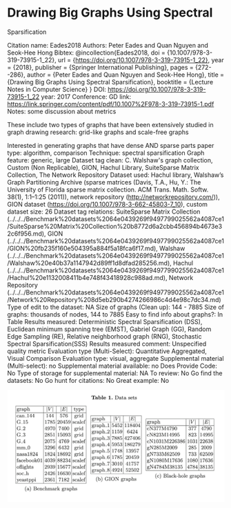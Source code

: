 # Drawing Big Graphs Using Spectral
Sparsification

Citation name: Eades2018
Authors: Peter Eades and Quan Nguyen and Seok-Hee Hong
Bibtex: @incollection{Eades2018,
doi = {10.1007/978-3-319-73915-1_22},
url = {https://doi.org/10.1007/978-3-319-73915-1_22},
year = {2018},
publisher = {Springer International Publishing},
pages = {272--286},
author = {Peter Eades and Quan Nguyen and Seok-Hee Hong},
title = {Drawing Big Graphs Using Spectral Sparsification},
booktitle = {Lecture Notes in Computer Science}
}
DOI: https://doi.org/10.1007/978-3-319-73915-1_22
year: 2017
Conference: GD
link: https://link.springer.com/content/pdf/10.1007%2F978-3-319-73915-1.pdf
Notes: some discussion about metrics

These include two types of graphs that have been extensively studied in graph
drawing research: grid-like graphs and scale-free graphs

Interested in generating graphs that have dense AND sparse parts
paper type: algorithm, comparison
Technique: spectral sparsification
Graph feature: generic, large
Dataset tag clean: C. Walshaw's graph collection, Custom (Non Replicable), GION, Hachul Library, SuiteSparse Matrix Collection, The Network Repository
Dataset used: Hachul library, Walshaw’s Graph Partitioning Archive (sparse matrices (Davis, T.A., Hu, Y.: The University of Florida sparse matrix collection. ACM
Trans. Math. Softw. 38(1), 1:1–1:25 (2011)), network repository (http://networkrepository.com/)), GION dataset (https://doi.org/10.1007/978-3-662-45803-7_10), custom
dataset size: 26
Dataset tag relations: SuiteSparse Matrix Collection (../../../Benchmark%20datasets%2064e0439269f9497799025562a4087ce1/SuiteSparse%20Matrix%20Collection%20b8772d6a2cbb456894b4673e32c6f956.md), GION (../../../Benchmark%20datasets%2064e0439269f9497799025562a4087ce1/GION%20fb235f160e504395a884f5a18fca6f17.md), Walshaw (../../../Benchmark%20datasets%2064e0439269f9497799025562a4087ce1/Walshaw%20e40b37a1147942d89ff1d8dfad285256.md), Hachul (../../../Benchmark%20datasets%2064e0439269f9497799025562a4087ce1/Hachul%20e1132008411b4e748f43418928c988ad.md), Network Repository (../../../Benchmark%20datasets%2064e0439269f9497799025562a4087ce1/Network%20Repository%208d5eb290b4274266986c4d4e98c7dc34.md)
Type of edit to the dataset: NA
Size of graphs (Clean up): 144 - 7885
Size of graphs: thousands of nodes, 144 to 7885
Easy to find info about graphs?: In Table
Results measured: Deterministic Spectral Sparsification (DSS), Euclidean minimum spanning tree (EMST), Gabriel Graph (GG), Random Edge Sampling (RE), Relative neighborhood graph (RNG), Stochastic Spectral Sparsification(SSS)
Results measured comment: Unspecified quality metric
Evaluation type (Multi-Select): Quantitative Aggregated, Visual Comparison
Evaluation type: visual, aggregate
Supplemental material (Multi-select): no
Supplemental material available: no
Does Provide Code: No
Type of storage for supplemental material: NA
To review: No
Go find the datasets: No
Go hunt for citations: No
Great example: No

![Untitled](Drawing%20Big%20Graphs%20Using%20Spectral%20Sparsification%20e5d3efdca48541f2b1789ec74357ebf6/Untitled.png)